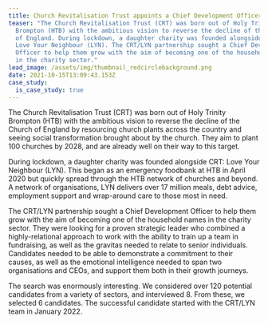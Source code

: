 ```yaml
---
title: Church Revitalisation Trust appoints a Chief Development Officer
teaser: "The Church Revitalisation Trust (CRT) was born out of Holy Trinity
  Brompton (HTB) with the ambitious vision to reverse the decline of the Church
  of England. During lockdown, a daughter charity was founded alongside CRT:
  Love Your Neighbour (LYN). The CRT/LYN partnership sought a Chief Development
  Officer to help them grow with the aim of becoming one of the household names
  in the charity sector."
lead_image: /assets/img/thumbnail_redcirclebackground.png
date: 2021-10-15T13:09:43.153Z
case_study:
  is_case_study: true
---
```

The Church Revitalisation Trust (CRT) was born out of Holy Trinity Brompton (HTB) with the ambitious vision to reverse the decline of the Church of England by resourcing church plants across the country and seeing social transformation brought about by the church. They aim to plant 100 churches by 2028, and are already well on their way to this target.

During lockdown, a daughter charity was founded alongside CRT: Love Your Neighbour (LYN). This began as an emergency foodbank at HTB in April 2020 but quickly spread through the HTB network of churches and beyond. A network of organisations, LYN delivers over 17 million meals, debt advice, employment support and wrap-around care to those most in need.

The CRT/LYN partnership sought a Chief Development Officer to help them grow with the aim of becoming one of the household names in the charity sector. They were looking for a proven strategic leader who combined a highly-relational approach to work with the ability to train up a team in fundraising, as well as the gravitas needed to relate to senior individuals. Candidates needed to be able to demonstrate a commitment to their causes, as well as the emotional intelligence needed to span two organisations and CEOs, and support them both in their growth journeys.

The search was enormously interesting. We considered over 120 potential candidates from a variety of sectors, and interviewed 8. From these, we selected 6 candidates. The successful candidate started with the CRT/LYN team in January 2022.